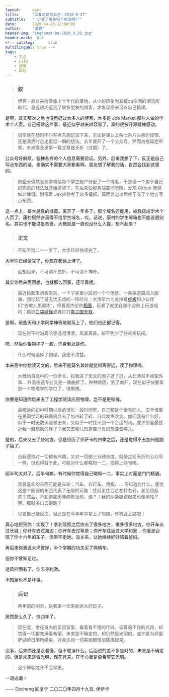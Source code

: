 ```yaml
---
layout:     post
title:      "回复之前的自己：2018-8-27"
subtitle:   " \"变了很多吗？也没吧\""
date:       2020-04-20 12:00:00
author:     "瀛初"
header-img: "img/post-bg-2020_4_20.jpg" 
header-mask:  0.3
<!-- catalog:      true
multilingual: true -->
tags:
    - 生活
    - Life
    - 读博
    - 回忆
---
```


>### 叙

>博客一直以来听着像上个年代的事物，从小的印象为其被qq空间的潮流所取代。最近很巧逛到了很多朋友的博客，才发现原来可以自己搭建。

是啊，其实那次之后也没再逛过太多人的博客，大多是 Job Market 那些人做的学术个人页。自己搭建这件事，最近似乎越来越容易了，真的很被开源精神感动。

>很早就在想时不时写点东西记录下来，无论是课业上杂七杂八头疼的烦恼，还是潇洒时走走逛逛一瞬的想法。去年便开了一个公众号，然而为拖延症所累，未来得及发第一篇文章就夭折（过期）了。

公众号好麻烦，各种各样的个人信息需要验证。另外，后来我想了下，反正是自己写点东西的话，也确实不需要大家都看啊。朋友想了解我的话，自然会找到这里的。

>前些天偶然发现学校给每个学生账户分配了一个域名，于是搭一个属于自己的网页的想法就开始实施了。在后来受服务端空间所限，发现 Github 居然如此慷慨。附带着 Jekyll参考了众多模板，简而言之以后终于有了个地方写点东西。

这一点上，哥大是真的慷慨。离开了一年多了，那个域名还能用，被我搭成学术个人页了。康村居然吝啬得不给学生域名，哎。话说，康村的学生邮箱也不能设置别名。其实也不能说是吝啬，大概就是一直也没什么人提，想不起来？


>### 正文

>不知不觉二十一岁了，大学已经快读完了。

大学你已经读完了，你现在都读上博了。

>回想起来，不可谓不曲折，不可谓不神奇。

其实你后来再回想，也就那么回事，还早着呢。

>最近捡起来滑板来玩，一下子家里小区的一个个场景、一条条道路涌入脑海，回忆起了最无忧无虑的一阵时光：大清早六七点拎着[蛇板](https://en.wikipedia.org/wiki/Caster_board)和小伙伴们“去坡儿那晨练”，哼着周杰伦的[稻香](https://www.youtube.com/watch?v=sHD_z90ZKV0&list=PLz-sfcPaphTXiPTXYKlKtlLmsGZjcUuWU)，玩累了就坐在哪个台阶上玩游戏机：抓抓[口袋妖怪](https://zh.wikipedia.org/wiki/精灵宝可梦系列)或者打打[真三国无双](https://ja.wikipedia.org/wiki/真・三國無双シリーズ)。

是啊，前些天和小学同学神奇地联系上了，他们也还都记得。

>现在时不时沿着哈德逊河滑滑，风景真美，却不免少了些欢笑玩闹。

嗯，然后你狠狠摔了一跤，浑身到处是伤。

>什么时候选择了物理，我也不清楚。

本来高中你想读天文的，后来不是莫名其妙就觉得离得近，读了物理吗。

>大概始自高中的一位学长，拉我进了天文的圈子逛了逛，从此两耳不闻窗外事... 升高校选专业又是一番曲折了。种种原因，到了南开，现在似乎快要拿到一个物理学的学位了，很惭愧。

你要是知道你后来去了工程学院读应用物理，岂不是更惭愧。

>最叛逆的初中时期以后的很长一段时间里，自己都是个很宅的人。去年借着在美国学习的春假机会去了加州转了转，自此发生改变。你问我有什么好，似乎一时无数词语冒出来，又似乎一时找不到一个合适的词。或许那里最接近我一直想象的样子？我又去哪儿知道自己真的想要去哪儿。

是的，后来又去了些地方。但是经历了伊萨卡的四季之后，还是觉得不去加州是脑子抽了。

>自我感觉对一切都有兴趣，又对一切都三分钟热度，就像之前夭折的公众号一样。但也得益于此，可能对什么都略知一二，插得上两句嘴。

前半句太对了。后半句嘛，有时候你觉得自己略知一二，事实上对面是门门精通。

>我最喜欢的东西可能是车轮：汽车、自行车、滑板、... 不知道为什么，感觉这些个圆圆的东西代表了无限的可能：往前走往后走左转右转，甚至跳起来？然后，不知道哪天睡醒觉发现，诶？！我的两条腿跑起来也像俩轮子啊，那就多出去跑跑？

>尽管自己拖延症，但还是在今年年中拿上了驾照，有机会上路吧！

真心地祝贺你！实现了！拿到驾照之后你去了很多地方，很多很多地方。你开车去过长城；你开车去过海边；你开车去过草原；你开车往返过大学和家... 你爱那台陪了你十六年的车子，但带不走她。没关系，让她继续好好陪着爸妈。

再后来你重返大洋彼岸，半个学期的功夫买了两辆车。

但你不曾知足过。

遮风挡雨有了，你去寻刺激。

不知足也不是坏事。


>### 后记

>两年前的明天，是我第一次来到哥大的日子。

居然那么久了，快四年了。

>现在呢，坐在哥大的实验室里，看着看不懂的代码，调着调不好的光路，却觉得一切都充满着希望，未来是不确定的，却仍然是光明的。或许是为洞里萨湖的日落所感染，对身边的一切美丽都倍加感激起来。

没事，后来你还是没看懂，但不耽误什么。后面说的差不多是对的，未来是不确定的。但是未来是否光明，现在开来，在于心里是否希望它光明。

>这个博客或许不会常更。

一语成谶！



—— Desheng 回复于 二〇二〇年四月十九日, 伊萨卡
